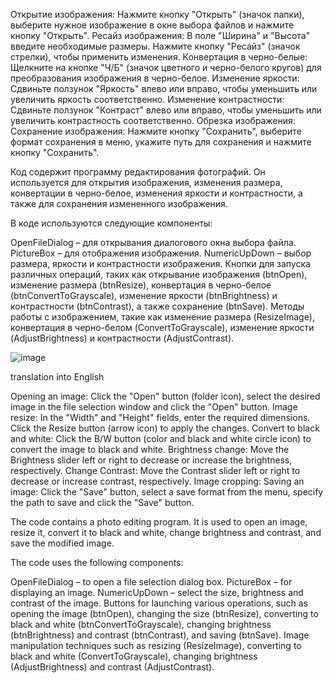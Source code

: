 
Открытие изображения:
Нажмите кнопку "Открыть" (значок папки), выберите нужное изображение в окне выбора файлов и нажмите кнопку "Открыть".
Ресайз изображения:
В поле "Ширина" и "Высота" введите необходимые размеры.
Нажмите кнопку "Ресайз" (значок стрелки), чтобы применить изменения.
Конвертация в черно-белые:
Щелкните на кнопке "Ч/Б" (значок цветного и черно-белого кругов) для преобразования изображения в черно-белое.
Изменение яркости:
Сдвиньте ползунок "Яркость" влево или вправо, чтобы уменьшить или увеличить яркость соответственно.
Изменение контрастности:
Сдвиньте ползунок "Контраст" влево или вправо, чтобы уменьшить или увеличить контрастность соответственно.
Обрезка изображения:
Сохранение изображения:
Нажмите кнопку "Сохранить", выберите формат сохранения в меню, укажите путь для сохранения и нажмите кнопку "Сохранить".



Код содержит программу редактирования фотографий. Он используется для открытия изображения, изменения размера, конвертации в черно-белое, изменения яркости и контрастности, а также для сохранения измененного изображения.

В коде используются следующие компоненты:

OpenFileDialog – для открывания диалогового окна выбора файла.
PictureBox – для отображения изображения.
NumericUpDown – выбор размера, яркости и контрастности изображения.
Кнопки для запуска различных операций, таких как открывание изображения (btnOpen), изменение размера (btnResize), конвертация в черно-белое (btnConvertToGrayscale), изменение яркости (btnBrightness) и контрастности (btnContrast), а также сохранение (btnSave).
Методы работы с изображением, такие как изменение размера (ResizeImage), конвертация в черно-белом (ConvertToGrayscale), изменение яркости (AdjustBrightness) и контрастности (AdjustContrast).

![image](https://github.com/YuraGolinsky/PhotoEditor-Form/assets/134283897/6fe88911-d0af-4811-bc4d-fe09e3810a9e)




translation into English


Opening an image:
Click the "Open" button (folder icon), select the desired image in the file selection window and click the "Open" button.
Image resize:
In the "Width" and "Height" fields, enter the required dimensions.
Click the Resize button (arrow icon) to apply the changes.
Convert to black and white:
Click the B/W button (color and black and white circle icon) to convert the image to black and white.
Brightness change:
Move the Brightness slider left or right to decrease or increase the brightness, respectively.
Change Contrast:
Move the Contrast slider left or right to decrease or increase contrast, respectively.
Image cropping:
Saving an image:
Click the "Save" button, select a save format from the menu, specify the path to save and click the "Save" button.



The code contains a photo editing program. It is used to open an image, resize it, convert it to black and white, change brightness and contrast, and save the modified image.

The code uses the following components:

OpenFileDialog – to open a file selection dialog box.
PictureBox – for displaying an image.
NumericUpDown – select the size, brightness and contrast of the image.
Buttons for launching various operations, such as opening the image (btnOpen), changing the size (btnResize), converting to black and white (btnConvertToGrayscale), changing brightness (btnBrightness) and contrast (btnContrast), and saving (btnSave).
Image manipulation techniques such as resizing (ResizeImage), converting to black and white (ConvertToGrayscale), changing brightness (AdjustBrightness) and contrast (AdjustContrast).
